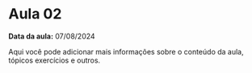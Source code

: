 # Aula 02

**Data da aula:** 07/08/2024

Aqui você pode adicionar mais informações sobre o conteúdo da aula, tópicos exercícios e outros.
